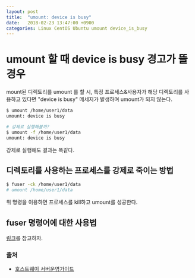 ```yaml
---
layout: post
title:  "umount: device is busy"
date:   2018-02-23 13:47:00 +0900
categories: Linux CentOS Ubuntu umount device_is_busy
---
```


# umount 할 때 device is busy 경고가 뜰 경우

mount된 디렉토리를 umount 를 할 시, 특정 프로세스&사용자가 해당 디렉토리를 사용하고 있다면 "device is busy" 메세지가 발생하며 umount가 되지 않는다.

```sh
$ umount /home/user1/data
umount: device is busy

# 강제로 실행해볼까? 
$ umount -f /home/user1/data
umount: device is busy
```

강제로 실행해도 결과는 똑같다.

## 디렉토리를 사용하는 프로세스를 강제로 죽이는 방법

```sh
$ fuser -ck /home/user1/data
# umount /home/user1/data
```

위 명령을 이용하면 프로세스를 kill하고 umount를 성공한다. 

## fuser 명령어에 대한 사용법

[링크](https://rainofpainki.github.io/linux-fuser/)를 참고하자.


### 출처

- [호스트웨이 서버운영가이드](http://faq.hostway.co.kr/Linux_ETC/4209)